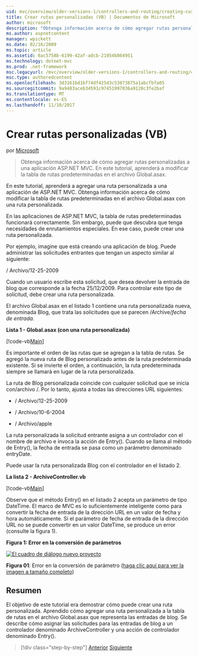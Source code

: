 ```yaml
---
uid: mvc/overview/older-versions-1/controllers-and-routing/creating-custom-routes-vb
title: Crear rutas personalizadas (VB) | Documentos de Microsoft
author: microsoft
description: "Obtenga información acerca de cómo agregar rutas personalizadas a una aplicación ASP.NET MVC. En este tutorial, aprenderá a modificar la tabla de rutas predeterminadas en el archivo Global.asax."
ms.author: aspnetcontent
manager: wpickett
ms.date: 02/16/2009
ms.topic: article
ms.assetid: 6ac5758b-6199-42af-adcb-21954b864951
ms.technology: dotnet-mvc
ms.prod: .net-framework
msc.legacyurl: /mvc/overview/older-versions-1/controllers-and-routing/creating-custom-routes-vb
msc.type: authoredcontent
ms.openlocfilehash: 3d3161bd1bf74df425d3c53873875a1abcfbfa05
ms.sourcegitcommit: 9a9483aceb34591c97451997036a9120c3fe2baf
ms.translationtype: MT
ms.contentlocale: es-ES
ms.lasthandoff: 11/10/2017
---
```

<a name="creating-custom-routes-vb"></a>Crear rutas personalizadas (VB)
====================
por [Microsoft](https://github.com/microsoft)

> Obtenga información acerca de cómo agregar rutas personalizadas a una aplicación ASP.NET MVC. En este tutorial, aprenderá a modificar la tabla de rutas predeterminadas en el archivo Global.asax.


En este tutorial, aprenderá a agregar una ruta personalizada a una aplicación de ASP.NET MVC. Obtenga información acerca de cómo modificar la tabla de rutas predeterminadas en el archivo Global.asax con una ruta personalizada.

En las aplicaciones de ASP.NET MVC, la tabla de rutas predeterminadas funcionará correctamente. Sin embargo, puede que descubra que tenga necesidades de enrutamientos especiales. En ese caso, puede crear una ruta personalizada.

Por ejemplo, imagine que está creando una aplicación de blog. Puede administrar las solicitudes entrantes que tengan un aspecto similar al siguiente:

/ Archivo/12-25-2009

Cuando un usuario escribe esta solicitud, que desea devolver la entrada de blog que corresponde a la fecha 25/12/2009. Para controlar este tipo de solicitud, debe crear una ruta personalizada.

El archivo Global.asax en el listado 1 contiene una ruta personalizada nueva, denominada Blog, que trata las solicitudes que se parecen /Archive/*fecha de entrada*.

**Lista 1 - Global.asax (con una ruta personalizada)**

[!code-vb[Main](creating-custom-routes-vb/samples/sample1.vb)]

Es importante el orden de las rutas que se agregan a la tabla de rutas. Se agregó la nueva ruta de Blog personalizado antes de la ruta predeterminada existente. Si se invierte el orden, a continuación, la ruta predeterminada siempre se llamará en lugar de la ruta personalizada.

La ruta de Blog personalizada coincide con cualquier solicitud que se inicia con/archivo /. Por lo tanto, ajusta a todas las direcciones URL siguientes:

- / Archivo/12-25-2009

- / Archivo/10-6-2004

- / Archivo/apple

La ruta personalizada la solicitud entrante asigna a un controlador con el nombre de archivo e invoca la acción de Entry(). Cuando se llama al método de Entry(), la fecha de entrada se pasa como un parámetro denominado entryDate.

Puede usar la ruta personalizada Blog con el controlador en el listado 2.

**La lista 2 - ArchiveController.vb**

[!code-vb[Main](creating-custom-routes-vb/samples/sample2.vb)]

Observe que el método Entry() en el listado 2 acepta un parámetro de tipo DateTime. El marco de MVC es lo suficientemente inteligente como para convertir la fecha de entrada de la dirección URL en un valor de fecha y hora automáticamente. Si el parámetro de fecha de entrada de la dirección URL no se puede convertir en un valor DateTime, se produce un error (consulte la figura 1).

**Figura 1: Error en la conversión de parámetros**


[![El cuadro de diálogo nuevo proyecto](creating-custom-routes-vb/_static/image1.jpg)](creating-custom-routes-vb/_static/image1.png)

**Figura 01**: Error en la conversión de parámetro ([haga clic aquí para ver la imagen a tamaño completo](creating-custom-routes-vb/_static/image2.png))


## <a name="summary"></a>Resumen

El objetivo de este tutorial era demostrar cómo puede crear una ruta personalizada. Aprendido cómo agregar una ruta personalizada a la tabla de rutas en el archivo Global.asax que representa las entradas de blog. Se describe cómo asignar las solicitudes para las entradas de blog a un controlador denominado ArchiveController y una acción de controlador denominado Entry().

>[!div class="step-by-step"]
[Anterior](asp-net-mvc-controller-overview-vb.md)
[Siguiente](creating-a-route-constraint-vb.md)
